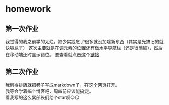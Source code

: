 # homework

## 第一次作业

我觉得的我之前学的太烂，缺少实践忘了很多就没加啥新东西（其实是光搞旧的就快嗝屁了）
这次主要就是在调元素的位置还有做水平导航栏（还是很简陋），然后在移动端还时显示错位。
  要查看就点击这个[链接](https://kierinter.github.io/homework/%E6%88%91%E7%9A%84%E5%AE%B6%E4%B9%A1/index.html)  
## 第二次作业

我懒得排版就把卷子写成markdown了，在[这个网页](https://kierinter.github.io/homework/%E7%AC%AC%E4%BA%8C%E6%AC%A1%E4%BD%9C%E4%B8%9A/%E5%89%8D%E5%90%8E%E7%AB%AF%E7%9A%84%E7%90%86%E8%A7%A3)打开。   
我等会学着搞个博客吧，周四前应该能搞定。  
看我写的这么累部长们给个star呗😉😏
